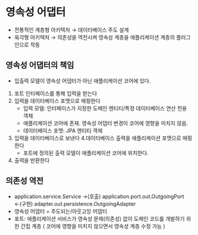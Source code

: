 # 영속성 어댑터 #
- 전통적인 계층형 아키텍처 → 데이터베이스 주도 설계
- 육각형 아키텍처 → 의존성을 역전시켜 영속성 계층을 애플리케이션 계층의 플러그인으로 작동

## 영속성 어댑터의 책임 ##
- 입출력 모델이 영속성 어댑터가 아닌 애플리케이션 코어에 있다.
1. 포트 인터페이스를 통해 입력을 받는다
2. 입력을 데이터베이스 포맷으로 매핑한다
    - 입력 모델: 인터페이스가 지정한 도메인 엔티티/특정 데이터베이스 연산 전용 객체
    - 애플리케이션 코어에 존재. 영속성 어댑터 변경이 코어에 영향을 미치지 않음.
    - 데이터베이스 포맷: JPA 엔티티 객체
3. 입력을 데이터베이스로 보낸다
4.데이터베이스 출력을 애플리케이션 포맷으로 매핑한다
    - 포트에 정의된 출력 모델이 애플리케이션 코어에 위치한다.
5. 출력을 반환한다

## 의존성 역전 ##
- application.service.Service →(호출) application.port.out.OutgoingPort ←(구현) adapter.out.persistence.OutgoingAdapter
- 영속성 어댑터 = 주도되는/아웃고잉 어댑터
- 포트: 애플리케이션 서비스가 영속성 문제(의존성) 없이 도메인 코드를 개발하기 위한 간접 계층 ( 코어에 영향을 미치지 않으면서 영속성 계층 수정 가능 )
